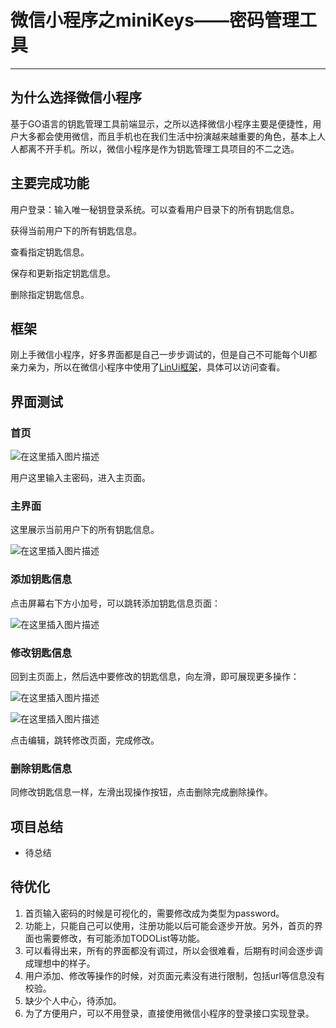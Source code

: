 # 微信小程序之miniKeys——密码管理工具

-----

## 为什么选择微信小程序

​		基于GO语言的钥匙管理工具前端显示，之所以选择微信小程序主要是便捷性，用户大多都会使用微信，而且手机也在我们生活中扮演越来越重要的角色，基本上人人都离不开手机。所以，微信小程序是作为钥匙管理工具项目的不二之选。

## 主要完成功能

用户登录：输入唯一秘钥登录系统。可以查看用户目录下的所有钥匙信息。

获得当前用户下的所有钥匙信息。

查看指定钥匙信息。

保存和更新指定钥匙信息。

删除指定钥匙信息。

## 框架

刚上手微信小程序，好多界面都是自己一步步调试的，但是自己不可能每个UI都亲力亲为，所以在微信小程序中使用了[LinUi框架](https://doc.mini.talelin.com/)，具体可以访问查看。

## 界面测试

### 首页

![在这里插入图片描述](https://img-blog.csdnimg.cn/20210413203659861.png?x-oss-process=image/watermark,type_ZmFuZ3poZW5naGVpdGk,shadow_10,text_aHR0cHM6Ly9ibG9nLmNzZG4ubmV0L3FxXzM0ODk2MjA5,size_16,color_FFFFFF,t_70)

用户这里输入主密码，进入主页面。

### 主界面

这里展示当前用户下的所有钥匙信息。

![在这里插入图片描述](https://img-blog.csdnimg.cn/2021041320411150.png?x-oss-process=image/watermark,type_ZmFuZ3poZW5naGVpdGk,shadow_10,text_aHR0cHM6Ly9ibG9nLmNzZG4ubmV0L3FxXzM0ODk2MjA5,size_16,color_FFFFFF,t_70)

### 添加钥匙信息

点击屏幕右下方小加号，可以跳转添加钥匙信息页面：

![在这里插入图片描述](https://img-blog.csdnimg.cn/20210413204310397.png?x-oss-process=image/watermark,type_ZmFuZ3poZW5naGVpdGk,shadow_10,text_aHR0cHM6Ly9ibG9nLmNzZG4ubmV0L3FxXzM0ODk2MjA5,size_16,color_FFFFFF,t_70)

### 修改钥匙信息

回到主页面上，然后选中要修改的钥匙信息，向左滑，即可展现更多操作：

![在这里插入图片描述](https://img-blog.csdnimg.cn/20210413204351492.png?x-oss-process=image/watermark,type_ZmFuZ3poZW5naGVpdGk,shadow_10,text_aHR0cHM6Ly9ibG9nLmNzZG4ubmV0L3FxXzM0ODk2MjA5,size_16,color_FFFFFF,t_70)

![在这里插入图片描述](https://img-blog.csdnimg.cn/20210413204449732.png?x-oss-process=image/watermark,type_ZmFuZ3poZW5naGVpdGk,shadow_10,text_aHR0cHM6Ly9ibG9nLmNzZG4ubmV0L3FxXzM0ODk2MjA5,size_16,color_FFFFFF,t_70)

点击编辑，跳转修改页面，完成修改。

### 删除钥匙信息

同修改钥匙信息一样，左滑出现操作按钮，点击删除完成删除操作。

## 项目总结

- 待总结

## 待优化

1. 首页输入密码的时候是可视化的，需要修改成为类型为password。
2. 功能上，只能自己可以使用，注册功能以后可能会逐步开放。另外，首页的界面也需要修改，有可能添加TODOList等功能。
3. 可以看得出来，所有的界面都没有调过，所以会很难看，后期有时间会逐步调成理想中的样子。
4. 用户添加、修改等操作的时候，对页面元素没有进行限制，包括url等信息没有校验。
5. 缺少个人中心，待添加。
6. 为了方便用户，可以不用登录，直接使用微信小程序的登录接口实现登录。
